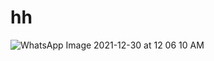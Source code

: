 <h1> hh </h1>

![WhatsApp Image 2021-12-30 at 12 06 10 AM](https://user-images.githubusercontent.com/61619271/147695698-1e23f45d-172a-48dd-9da1-dc585c7347e9.jpeg)
